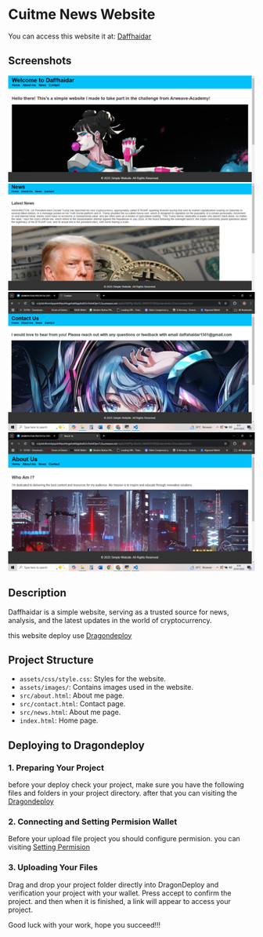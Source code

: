 # Cuitme News Website

You can access this website it at: [Daffhaidar](https://o2ptdc4tmm6pqnlvft4yuh6xgehxkfdpjehdfz5v5loh43jm7c3a.arweave.net/dp8xi5NjPPg1dSz5ih_XMQ91FG9JDjLntercfm0s-LY/index.html)

## Screenshots

![Homepage Screenshot](assets/sc/home.png)
![Newspage  Screenshot](assets/sc/news.png)
![Contact Screenshot](assets/sc/contact.png)
![About Screenshot](assets/sc/about.png)

## Description

Daffhaidar is a simple website, serving as a trusted source for news, analysis, and the latest updates in the world of cryptocurrency.

this website deploy use [Dragondeploy](https://dragondeploy.xyz/)

## Project Structure

- `assets/css/style.css`: Styles for the website.
- `assets/images/`: Contains images used in the website.
- `src/about.html`: About me page.
- `src/contact.html`: Contact page.
- `src/news.html`: About me page.
- `index.html`: Home page.

## Deploying to Dragondeploy

### 1. Preparing Your Project

before your deploy check your project, make sure you have the following files and folders in your project directory. after that
you can visiting the [Dragondeploy](https://dragondeploy.xyz/)

### 2. Connecting and Setting Permision Wallet

Before your upload file project you should configure permision.
you can visiting [Setting Permision](https://dragondeploy.xyz/pro-tips)

### 3. Uploading Your Files

Drag and drop your project folder directly into DragonDeploy and verification your project with your wallet. Press accept to confirm the project. and then when it is finished, a link will appear to access your project.

Good luck with your work, hope you succeed!!!
